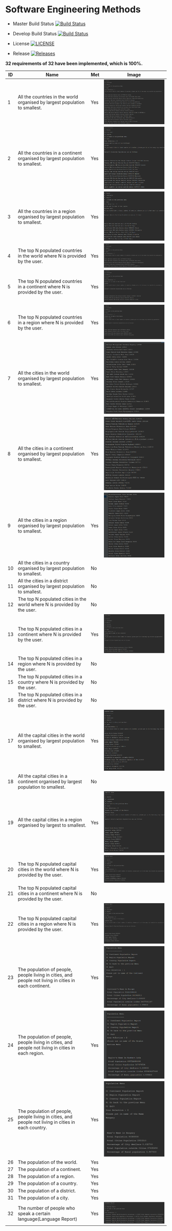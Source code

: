 # Software Engineering Methods

- Master Build Status   [![Build Status](https://travis-ci.org/fficusbenjamin/seMethodsCourseworkGroup14.svg?branch=master)](https://travis-ci.org/fficusbenjamin/seMethodsCourseworkGroup14)

- Develop Build Status  [![Build Status](https://travis-ci.org/fficusbenjamin/seMethodsCourseworkGroup14.svg?branch=develop)](https://travis-ci.org/fficusbenjamin/seMethodsCourseworkGroup14)

- License   [![LICENSE](https://img.shields.io/github/license/fficusbenjamin/seMethodsCourseworkGroup14.svg?style=flat-square)](https://github.com/fficusbenjamin/seMethodsCourseworkGroup14/blob/master/LICENSE)

- Release   [![Releases](https://img.shields.io/github/release/fficusbenjamin/seMethodsCourseworkGroup14/all.svg?style=flat-square)](https://github.com/fficusbenjamin/seMethodsCourseworkGroup14/releases)


**32 requirements of 32 have been implemented, which is 100%.**

| ID  | Name  |  Met |  Image |
|---|---|---|:-:|
| 1 | All the countries in the world organised by largest population to smallest.  |  Yes | ![Alt text](docs/images/countries_world.png "Title")  |
| 2 | All the countries in a continent organised by largest population to smallest.  |  Yes |  ![Alt text](docs/images/countries_continent_europe.png "Title") |
| 3 | All the countries in a region organised by largest population to smallest. |  Yes | ![Alt text](docs/images/countries_region_eastern_asia.png "Title")  |
| 4 | The top N populated countries in the world where N is provided by the user. |  Yes |  ![Alt text](docs/images/top_n_countries_world.png "Title") |
| 5 | The top N populated countries in a continent where N is provided by the user.  |  Yes |  ![Alt text](docs/images/top_n_countries_continent_europe.png "Title") |
| 6 | The top N populated countries in a region where N is provided by the user. |  Yes | ![Alt text](docs/images/top_n_countries_region_eastern_asia.png "Title")  |
| 7 | All the cities in the world organised by largest population to smallest.  |  Yes | ![Alt text](docs/images/top_n_cities_world.png "Title")  |
| 8 | All the cities in a continent organised by largest population to smallest. |  Yes | ![Alt text](docs/images/top_n_cities_continent_europe.png "Title")  |
| 9 | All the cities in a region organised by largest population to smallest.  |  Yes | ![Alt text](docs/images/top_n_cities_region_eastern_asia.png "Title")  |
| 10 | All the cities in a country organised by largest population to smallest.  | No |   |
| 11 | All the cities in a district organised by largest population to smallest.  | No |   |
| 12 | The top N populated cities in the world where N is provided by the user.  | No |   |
| 13 | The top N populated cities in a continent where N is provided by the user.  | Yes | ![Alt text](docs/images/top_n_cities_continent_europe_3.png "Title")  |
| 14 | The top N populated cities in a region where N is provided by the user.  | No |   |
| 15 | The top N populated cities in a country where N is provided by the user.  | No |   |
| 16 | The top N populated cities in a district where N is provided by the user.  | No |   |
| 17 | All the capital cities in the world organised by largest population to smallest.  | Yes | ![Alt text](docs/images/all_capital_cities_world.png "Title")  |
| 18 | All the capital cities in a continent organised by largest population to smallest.  | No |   |
| 19 | All the capital cities in a region organised by largest to smallest.  | Yes | ![Alt text](docs/images/all_capital_cities_region.png "Title")  |
| 20 | The top N populated capital cities in the world where N is provided by the user.  | Yes |  ![Alt text](docs/images/top_n_capital_cities_world.png "Title") |
| 21 | The top N populated capital cities in a continent where N is provided by the user.  | No |   |
| 22 | The top N populated capital cities in a region where N is provided by the user.  | Yes | ![Alt text](docs/images/top_n_capital_cities_region.png "Title")  |
| 23 | The population of people, people living in cities, and people not living in cities in each continent.  | Yes | ![Alt text](docs/images/population_continent_europe.png "Title")  |
| 24 | The population of people, people living in cities, and people not living in cities in each region.  | Yes | ![Alt text](docs/images/population_region_easter_asia.png "Title")  |
| 25 | The population of people, people living in cities, and people not living in cities in each country.  | Yes | ![Alt text](docs/images/population_country_hungary.png "Title")  |
| 26 | The population of the world.  | Yes |   |
| 27 | The population of a continent.  | Yes |   |
| 28 | The population of a region.  | Yes |   |
| 29 | The population of a country.  | Yes |   |
| 30 | The population of a district.  | Yes |   |
| 31 | The population of a city.  | Yes |   |
| 32 | The number of people who speak a certain language(Language Report) | Yes | ![Alt text](docs/images/language_report.png "Language Report")  |